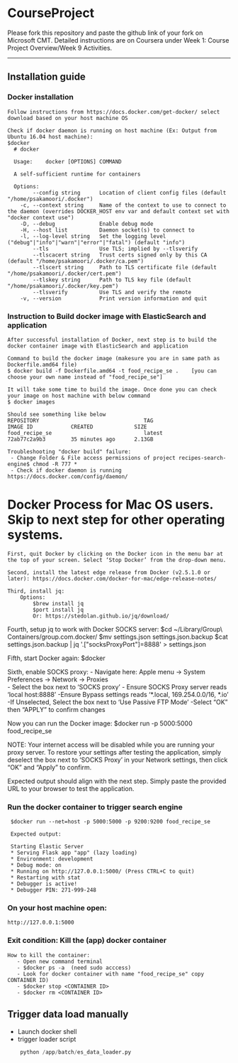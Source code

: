 # CourseProject

Please fork this repository and paste the github link of your fork on Microsoft CMT. Detailed instructions are on Coursera under Week 1: Course Project Overview/Week 9 Activities.

------
## Installation guide

### Docker installation

    Follow instructions from https://docs.docker.com/get-docker/ select download based on your host machine OS 

    Check if docker daemon is running on host machine (Ex: Output from Ubuntu 16.04 host machine): 
    $docker
      # docker

      Usage:	docker [OPTIONS] COMMAND

      A self-sufficient runtime for containers

      Options:
            --config string      Location of client config files (default "/home/psakamoori/.docker")
        -c, --context string     Name of the context to use to connect to the daemon (overrides DOCKER_HOST env var and default context set with "docker context use")
        -D, --debug              Enable debug mode
        -H, --host list          Daemon socket(s) to connect to
        -l, --log-level string   Set the logging level ("debug"|"info"|"warn"|"error"|"fatal") (default "info")
            --tls                Use TLS; implied by --tlsverify
            --tlscacert string   Trust certs signed only by this CA (default "/home/psakamoori/.docker/ca.pem")
            --tlscert string     Path to TLS certificate file (default "/home/psakamoori/.docker/cert.pem")
            --tlskey string      Path to TLS key file (default "/home/psakamoori/.docker/key.pem")
            --tlsverify          Use TLS and verify the remote
        -v, --version            Print version information and quit


### Instruction to Build docker image with ElasticSearch and application
   
    After successful installation of Docker, next step is to build the docker container image with ElasticSearch and application

    Command to build the docker image (makesure you are in same path as Dockerfile.amd64 file)
    $ docker build -f Dockerfile.amd64 -t food_recipe_se .    [you can choose your own name instead of "food_recipe_se"]

    It will take some time to build the image. Once done you can check your image on host machine with below command
    $ docker images
   
    Should see something like below
    REPOSITORY                                 TAG                      IMAGE ID            CREATED             SIZE
    food_recipe_se                             latest                   72ab77c2a9b3        35 minutes ago      2.13GB

    Troubleshooting "docker build" failure:
     - Change Folder & File access permissions of project recipes-search-engine$ chmod -R 777 *
     - Check if docker daemon is running https://docs.docker.com/config/daemon/
 

# Docker Process for Mac OS users. Skip to next step for other operating systems.

    First, quit Docker by clicking on the Docker icon in the menu bar at the top of your screen. Select ‘Stop Docker’ from the drop-down menu.

    Second, install the latest edge release from Docker (v2.5.1.0 or later): https://docs.docker.com/docker-for-mac/edge-release-notes/

    Third, install jq:
        Options: 
            $brew install jq
            $port install jq
            Or: https://stedolan.github.io/jq/download/

Fourth, setup jq to work with Docker SOCKS server:
    $cd ~/Library/Group\ Containers/group.com.docker/
    $mv settings.json settings.json.backup
    $cat settings.json.backup | jq '.["socksProxyPort"]=8888' > settings.json

Fifth, start Docker again:
    $docker

Sixth, enable SOCKS proxy:
    - Navigate here: Apple menu -> System Preferences -> Network -> Proxies  
    - Select the box next to ‘SOCKS proxy’
    - Ensure SOCKS Proxy server reads ‘local host:8888’
    -Ensure Bypass settings reads ‘*.local, 169.254.0.0/16, *.io’
    -If Unselected, Select the box next to ‘Use Passive FTP Mode’
    -Select “OK” then “APPLY” to confirm    changes

Now you can run the Docker image:
     $docker run -p 5000:5000 food_recipe_se

NOTE: Your internet access will be disabled while you are running your proxy server. To restore your settings after testing the application, simply deselect the box next to ‘SOCKS Proxy’ in your Network settings, then click “OK” and “Apply” to confirm.

Expected output should align with the next step. Simply paste the provided URL to your browser to test the application.


### Run the docker container to trigger search engine

     $docker run --net=host -p 5000:5000 -p 9200:9200 food_recipe_se
    
     Expected output:

     Starting Elastic Server
     * Serving Flask app "app" (lazy loading)
     * Environment: development
     * Debug mode: on
     * Running on http://127.0.0.1:5000/ (Press CTRL+C to quit)
     * Restarting with stat
     * Debugger is active!
     * Debugger PIN: 271-999-248

### On your host machine open:
    http://127.0.0.1:5000

### Exit condition: Kill the (app) docker container 

    How to kill the container:
       - Open new command terminal 
       - $docker ps -a  (need sudo acccess)
       - Look for docker container with name "food_recipe_se" copy CONTAINER ID)
       - $docker stop <CONTAINER ID>
       - $docker rm <CONTAINER ID>

## Trigger data load manually

-  Launch docker shell
-  trigger loader script
    
```python
    python /app/batch/es_data_loader.py
```